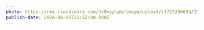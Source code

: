 ```yaml
---
photo: https://res.cloudinary.com/dz8vyplpm/image/upload/v1723386094/IMG_9929_iq6cdu.jpg
publish-date: 2024-06-01T23:52:00.000Z
---
```

